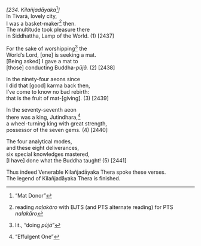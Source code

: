*\[234. Kilañjadāyaka*[^1]*\]*  
In Tivarā, lovely city,  
I was a basket-maker[^2] then.  
The multitude took pleasure there  
in Siddhattha, Lamp of the World. (1) \[2437\]

For the sake of worshipping[^3] the  
World’s Lord, \[one\] is seeking a mat.  
\[Being asked\] I gave a mat to  
\[those\] conducting Buddha-*pūjā.* (2) \[2438\]

In the ninety-four aeons since  
I did that \[good\] karma back then,  
I’ve come to know no bad rebirth:  
that is the fruit of mat-\[giving\]. (3) \[2439\]

In the seventy-seventh aeon  
there was a king, Jutindhara,[^4]  
a wheel-turning king with great strength,  
possessor of the seven gems. (4) \[2440\]

The four analytical modes,  
and these eight deliverances,  
six special knowledges mastered,  
\[I have\] done what the Buddha taught! (5) \[2441\]

Thus indeed Venerable Kilañjadāyaka Thera spoke these verses.  
The legend of Kilañjadāyaka Thera is finished.

[^1]: “Mat Donor”

[^2]: reading *naḷakāro* with BJTS (and PTS alternate reading) for PTS
    *nalakāro*

[^3]: lit., “doing *pūjā*”

[^4]: “Effulgent One”
